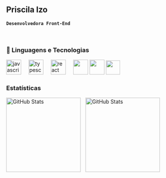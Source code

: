 ## Priscila Izo

**`Desenvolvedora Front-End`**

<br/>

### 🤖 Linguagens e Tecnologias
<div align="left">
  <img src="https://cdn.jsdelivr.net/gh/devicons/devicon/icons/javascript/javascript-original.svg" height="40" alt="javascript logo"  />
  <img width="12" />
  <img src="https://cdn.jsdelivr.net/gh/devicons/devicon/icons/typescript/typescript-original.svg" height="40" alt="typescript logo"  />
  <img width="12" />
  <img src="https://cdn.jsdelivr.net/gh/devicons/devicon/icons/react/react-original.svg" height="40" alt="react logo"  />
  <img width="12" />
  <img height="40em" src="https://cdn.jsdelivr.net/gh/devicons/devicon@latest/icons/html5/html5-original.svg"/>
  <img height="40em" src="https://cdn.jsdelivr.net/gh/devicons/devicon@latest/icons/css3/css3-original.svg" />
  <img height=38em" src="https://cdn.jsdelivr.net/gh/devicons/devicon@latest/icons/figma/figma-original.svg" />      
          
          
</div>

### Estatísticas

<p>
  <img 
    align="left" 
    alt="GitHub Stats" 
    height="200" 
    style="padding-right: 10px;" 
    src="https://github-readme-stats.vercel.app/api?username=priscilaizo&show_icons=true&theme=tokyonight&include_all_commits=true&locale=pt-br" 
  />

<img 
      align="left" 
      alt="GitHub Stats" 
      height="200" 
      src="https://github-readme-stats.vercel.app/api/top-langs/?username=priscilaizo&theme=tokyonight&layout=compact&custom_title=Tecnologias&langs_count=9" 
  />

</p>
